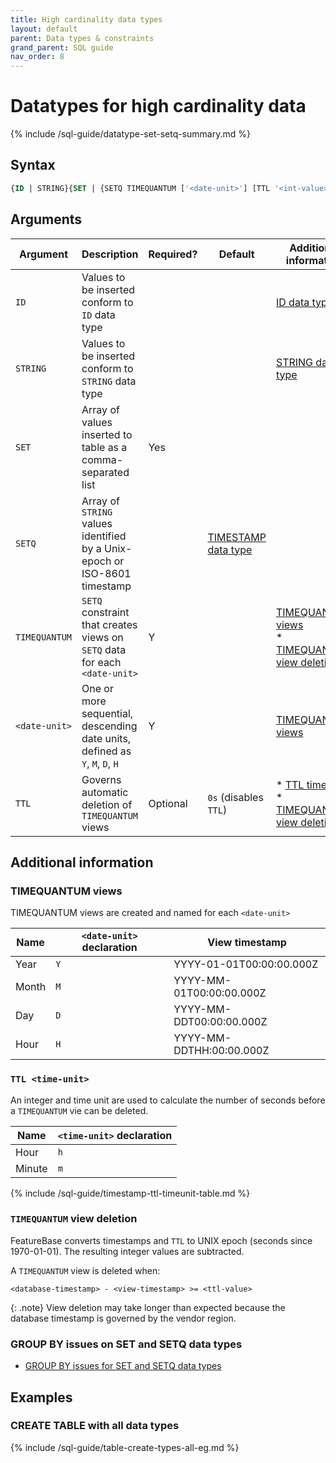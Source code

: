 ```yaml
---
title: High cardinality data types
layout: default
parent: Data types & constraints
grand_parent: SQL guide
nav_order: 8
---
```


# Datatypes for high cardinality data

{% include /sql-guide/datatype-set-setq-summary.md %}

## Syntax

```sql
{ID | STRING}{SET | {SETQ TIMEQUANTUM ['<date-unit>'] [TTL '<int-value><time-unit>']}}
```

## Arguments

| Argument | Description | Required? | Default | Additional information |
|---|---|---|---|---|
| `ID` | Values to be inserted conform to `ID` data type |  |  | [ID data type](/docs/sql-guide/data-types/data-type-id) |
| `STRING` | Values to be inserted conform to `STRING` data type |  |  | [STRING data type](/docs/sql-guide/data-types/data-type-string) |
| `SET` | Array of values inserted to table as a comma-separated list | Yes |  |
| `SETQ` | Array of `STRING` values identified by a Unix-epoch or ISO-8601 timestamp |  | [TIMESTAMP data type](/docs/sql-guide/data-types/data-type-timestamp) |
| `TIMEQUANTUM` | `SETQ` constraint that creates views on `SETQ` data for each `<date-unit>` | Y |  | [TIMEQUANTUM views](#timequantum-views)<br/>* [TIMEQUANTUM view deletion](#timequantum-view-deletion) |
| `<date-unit>` | One or more sequential, descending date units, defined as `Y`, `M`, `D`, `H` | Y |  | [TIMEQUANTUM views](#timequantum-views) |
| `TTL` | Governs automatic deletion of `TIMEQUANTUM` views | Optional | `0s` (disables `TTL`) | * [TTL time units](#ttl-time-unit)<br/>* [TIMEQUANTUM view deletion](#timequantum-view-deletion)|

## Additional information

### TIMEQUANTUM views

TIMEQUANTUM views are created and named for each `<date-unit>`

| Name | `<date-unit>` declaration | View timestamp |
|---|---|---|
| Year | `Y` | YYYY-01-01T00:00:00.000Z |
| Month | `M` | YYYY-MM-01T00:00:00.000Z |
| Day | `D` | YYYY-MM-DDT00:00:00.000Z |
| Hour | `H` | YYYY-MM-DDTHH:00:00.000Z |

### `TTL <time-unit>`

An integer and time unit are used to calculate the number of seconds before a `TIMEQUANTUM` vie can be deleted.

| Name | `<time-unit>` declaration |
|---|---|
| Hour | `h` |
| Minute | `m` |
{% include /sql-guide/timestamp-ttl-timeunit-table.md %}

### `TIMEQUANTUM` view deletion

FeatureBase converts timestamps and `TTL` to UNIX epoch (seconds since 1970-01-01). The resulting integer values are subtracted.

A `TIMEQUANTUM` view is deleted when:

```
<database-timestamp> - <view-timestamp> >= <ttl-value>
```

{: .note}
View deletion may take longer than expected because the database timestamp is governed by the vendor region.

### GROUP BY issues on SET and SETQ data types

* [GROUP BY issues for SET and SETQ data types](/docs/sql-guide/issues/select-groupby-flatten-set-setq)

## Examples

### CREATE TABLE with all data types

{% include /sql-guide/table-create-types-all-eg.md %}
